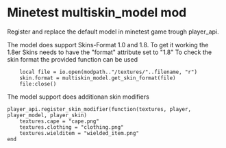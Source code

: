 # Minetest multiskin_model mod

Register and replace the default model in minetest game trough player_api.

The model does support Skins-Format 1.0 and 1.8. 
To get it working the 1.8er Skins needs to have the "format" attribute set to "1.8"
To check the skin format the provided function can be used

```
	local file = io.open(modpath.."/textures/"..filename, "r")
	skin.format = multiskin_model.get_skin_format(file)
	file:close()
```

The model support does additionan skin modifiers
```
player_api.register_skin_modifier(function(textures, player, player_model, player_skin)
	textures.cape = "cape.png"
	textures.clothing = "clothing.png"
	textures.wielditem = "wielded_item.png"
end
```

